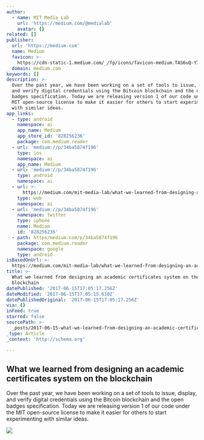```yaml
---
author:
  - name: MIT Media Lab
    url: 'https://medium.com/@medialab'
    avatar: {}
related: []
publisher:
  url: 'https://medium.com'
  name: Medium
  favicon: >-
    https://cdn-static-1.medium.com/_/fp/icons/favicon-medium.TAS6uQ-Y7kcKgi0xjcYHXw.ico
  domain: medium.com
keywords: []
description: >-
  Over the past year, we have been working on a set of tools to issue, display,
  and verify digital credentials using the Bitcoin blockchain and the open
  badges specification. Today we are releasing version 1 of our code under the
  MIT open-source license to make it easier for others to start experimenting
  with similar ideas.
app_links:
  - type: android
    namespace: ai
    app_name: Medium
    app_store_id: '828256236'
    package: com.medium.reader
  - url: 'medium://p/34ba5874f196'
    type: ios
    namespace: ai
    app_name: Medium
  - url: 'medium://p/34ba5874f196'
    type: android
    namespace: ai
  - url: >-
      https://medium.com/mit-media-lab/what-we-learned-from-designing-an-academic-certificates-system-on-the-blockchain-34ba5874f196
    type: web
    namespace: ai
  - url: 'medium://p/34ba5874f196'
    namespace: twitter
    type: iphone
    name: Medium
    id: '828256236'
  - path: https/medium.com/p/34ba5874f196
    package: com.medium.reader
    namespace: google
    type: android
isBasedOnUrl: >-
  https://medium.com/mit-media-lab/what-we-learned-from-designing-an-academic-certificates-system-on-the-blockchain-34ba5874f196
title: >-
  What we learned from designing an academic certificates system on the
  blockchain
datePublished: '2017-06-15T17:05:17.256Z'
dateModified: '2017-06-15T17:05:15.610Z'
datePublishedOriginal: '2017-06-15T17:05:17.256Z'
via: {}
inFeed: true
starred: false
sourcePath: >-
  _posts/2017-06-15-what-we-learned-from-designing-an-academic-certificates-syst.md
_type: Article
_context: 'http://schema.org'

---
```

<article style=""><h1>What we learned from designing an academic certificates system on the blockchain</h1><p>Over the past year, we have been working on a set of tools to issue, display, and verify digital credentials using the Bitcoin blockchain and the open badges specification. Today we are releasing version 1 of our code under the MIT open-source license to make it easier for others to start experimenting with similar ideas.</p><img src="https://cdn-images-1.medium.com/max/1200/0*LcgQy9J55lxVbGIU." /></article>
